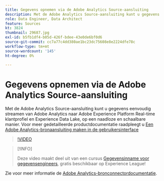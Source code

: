 ```yaml
---
title: Gegevens opnemen via de Adobe Analytics Source-aansluiting
description: Met de Adobe Analytics Source-aansluiting kunt u gegevens eenvoudig streamen van Adobe Analytics naar Adobe Experience Platform Real-time klantprofiel en Experience Data Lake, op een naadloze en schaalbare manier.
role: Data Engineer, Data Architect
feature: Sources
kt: 3824
thumbnail: 29687.jpg
exl-id: b5fb1df4-b05d-426f-bdee-43e0de6bf0d6
source-git-commit: cc7a77c4dd380ae1bc23dc75608e8e2224dfe78c
workflow-type: tm+mt
source-wordcount: '145'
ht-degree: 0%

---
```


# Gegevens opnemen via de Adobe Analytics Source-aansluiting

Met de Adobe Analytics Source-aansluiting kunt u gegevens eenvoudig streamen van Adobe Analytics naar Adobe Experience Platform Real-time klantprofiel en Experience Data Lake, op een naadloze en schaalbare manier. Voor meer gedetailleerde productdocumentatie raadpleegt u [Een Adobe Analytics-bronaansluiting maken in de gebruikersinterface](https://experienceleague.adobe.com/docs/experience-platform/sources/ui-tutorials/create/adobe-applications/analytics.html)

>[!VIDEO](https://video.tv.adobe.com/v/29687?quality=12&learn=on)

>[!INFO]
>
> Deze video maakt deel uit van een cursus [Gegevensinname voor gegevensengineers](https://experienceleague.adobe.com/?recommended=ExperiencePlatform-D-1-2020.1.dataingestion), gratis beschikbaar op Experience League!

Zie voor meer informatie de [Adobe Analytics-bronconnectordocumentatie](https://experienceleague.adobe.com/docs/experience-platform/sources/ui-tutorials/create/adobe-applications/analytics.html).
